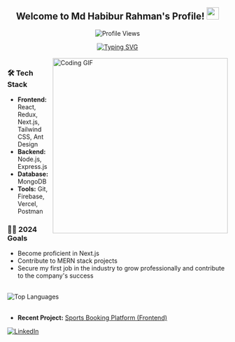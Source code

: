 <div align="center">
  <h2>Welcome to Md Habibur Rahman's Profile! <img src="https://media.giphy.com/media/hvRJCLFzcasrR4ia7z/giphy.gif" width="28"></h2>
</div>

<p align="center">
  <img src="https://komarev.com/ghpvc/?username=hrhabib07&label=Profile%20views&color=0e75b6&style=flat" alt="Profile Views" />
</p>

<div align="center">
  <a href="https://git.io/typing-svg">
    <img src="https://readme-typing-svg.demolab.com?font=Fira+Code&color=38C2FF&center=true&vCenter=true&width=435&lines=Web+Developer;MERN+Stack+Developer;Next.js+Enthusiast" alt="Typing SVG" />
  </a>
</div>

<br clear="both" />
<div > 
  <img align="right" alt="Coding GIF" width="400" src="https://64.media.tumblr.com/2d0af9c90d1b1107313cc20bda01548a/tumblr_outwxnanpp1u79o2lo1_1280.gif">
</div>

### 🛠️ Tech Stack

- **Frontend:** React, Redux, Next.js, Tailwind CSS, Ant Design
- **Backend:** Node.js, Express.js
- **Database:** MongoDB
- **Tools:** Git, Firebase, Vercel, Postman


### 👨‍💻 2024 Goals

- Become proficient in Next.js
- Contribute to MERN stack projects
- Secure my first job in the industry to grow professionally and contribute to the company's success

<br clear="both" />
  <img align="left" src="https://github-readme-stats.vercel.app/api/top-langs?username=hrhabib07&show_icons=true&locale=en&layout=compact" alt="Top Languages" /> 
<br clear="both" />
<br clear="both" />



- **Recent Project:** [Sports Booking Platform (Frontend)](https://sport-booking-facility-fronted.vercel.app/)



[![LinkedIn](https://img.shields.io/badge/LinkedIn-%230077B5.svg?logo=linkedin&logoColor=white)](https://linkedin.com/in/mdhabibur-hr7) 




